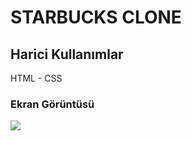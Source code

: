 <h1> STARBUCKS CLONE</h1>

<h2> Harici Kullanımlar</h2>

HTML - CSS

<h3>Ekran Görüntüsü</h3>

![](Ekran.gif)
